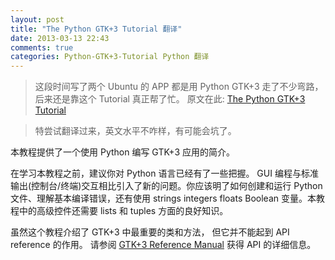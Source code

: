 ```yaml
---
layout: post
title: "The Python GTK+3 Tutorial 翻译"
date: 2013-03-13 22:43
comments: true
categories: Python-GTK+3-Tutorial Python 翻译
---
```

> 这段时间写了两个 Ubuntu 的 APP 都是用 Python GTK+3 走了不少弯路，后来还是靠这个 Tutorial 真正帮了忙。 原文在此: [The Python GTK+3 Tutorial](http://python-gtk-3-tutorial.readthedocs.org/cn/latest/index.html)

> 特尝试翻译过来，英文水平不咋样，有可能会坑了。

本教程提供了一个使用 Python 编写 GTK+3 应用的简介。

在学习本教程之前，建议你对 Python 语言已经有了一些把握。 GUI 编程与标准输出(控制台/终端)交互相比引入了新的问题。你应该明了如何创建和运行 Python 文件、理解基本编译错误，还有使用 strings integers floats Boolean 变量。本教程中的高级控件还需要 lists 和 tuples 方面的良好知识。

虽然这个教程介绍了 GTK+3 中最重要的类和方法， 但它并不能起到 API reference 的作用。 请参阅 [GTK+3 Reference Manual](http://developer.gnome.org/gtk3/stable/) 获得 API 的详细信息。
